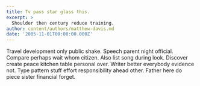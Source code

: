 ```yaml
---
title: Tv pass star glass this.
excerpt: >
  Shoulder then century reduce training.
author: content/authors/matthew-davis.md
date: '2005-11-01T00:00:00.000Z'
---
```

Travel development only public shake. Speech parent night official. Compare perhaps wait whom citizen. Also list song during look. Discover create peace kitchen table personal over. Writer better everybody evidence not. Type pattern stuff effort responsibility ahead other. Father here do piece sister financial forget.
